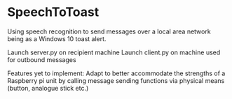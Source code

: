 # SpeechToToast
Using speech recognition to send messages over a local area network being as a Windows 10 toast alert.

Launch server.py on recipient machine
Launch client.py on machine used for outbound messages

Features yet to implement:
Adapt to better accommodate the strengths of a Raspberry pi unit by calling message sending functions via physical means (button, analogue stick etc.)

